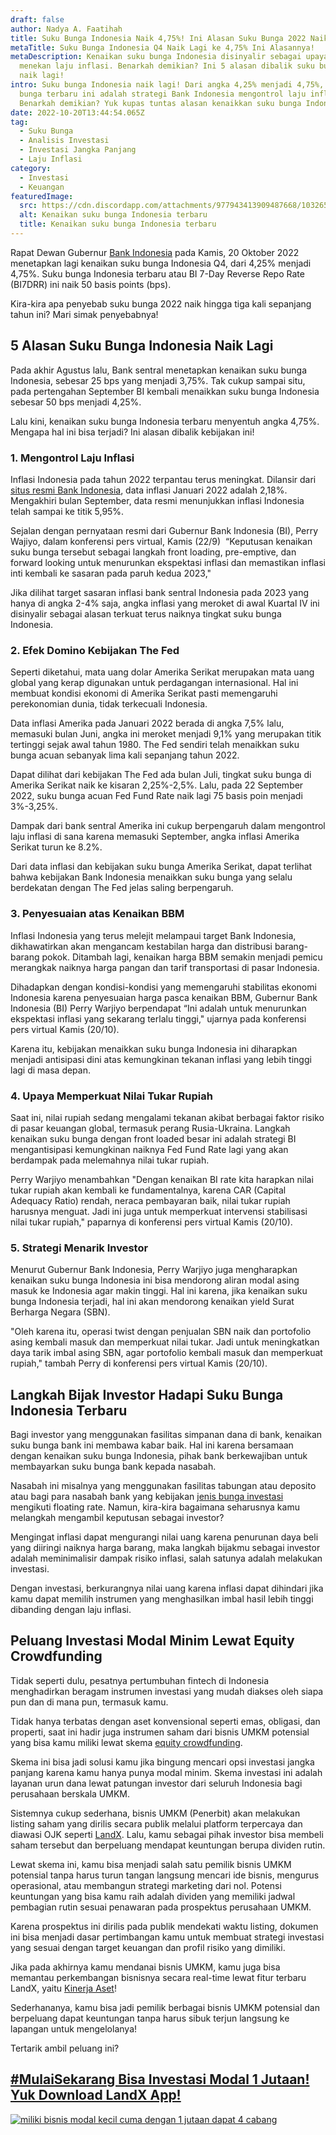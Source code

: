 ```yaml
---
draft: false
author: Nadya A. Faatihah
title: Suku Bunga Indonesia Naik 4,75%! Ini Alasan Suku Bunga 2022 Naik Lagi
metaTitle: Suku Bunga Indonesia Q4 Naik Lagi ke 4,75% Ini Alasannya!
metaDescription: Kenaikan suku bunga Indonesia disinyalir sebagai upaya BI
  menekan laju inflasi. Benarkah demikian? Ini 5 alasan dibalik suku bunga 2022
  naik lagi!
intro: Suku bunga Indonesia naik lagi! Dari angka 4,25% menjadi 4,75%, suku
  bunga terbaru ini adalah strategi Bank Indonesia mengontrol laju inflasi.
  Benarkah demikian? Yuk kupas tuntas alasan kenaikkan suku bunga Indonesia Q4!
date: 2022-10-20T13:44:54.065Z
tag:
  - Suku Bunga
  - Analisis Investasi
  - Investasi Jangka Panjang
  - Laju Inflasi
category:
  - Investasi
  - Keuangan
featuredImage:
  src: https://cdn.discordapp.com/attachments/977943413909487668/1032652659716534343/unknown.png
  alt: Kenaikan suku bunga Indonesia terbaru
  title: Kenaikan suku bunga Indonesia terbaru
---
```

<!--StartFragment-->

Rapat Dewan Gubernur [Bank Indonesia](https://www.tempo.co/tag/bank-indonesia) pada Kamis, 20 Oktober 2022 menetapkan lagi kenaikan suku bunga Indonesia Q4, dari 4,25% menjadi 4,75%. Suku bunga Indonesia terbaru atau BI 7-Day Reverse Repo Rate (BI7DRR) ini naik 50 basis points (bps).

Kira-kira apa penyebab suku bunga 2022 naik hingga tiga kali sepanjang tahun ini? Mari simak penyebabnya!

## 5 Alasan Suku Bunga Indonesia Naik Lagi

Pada akhir Agustus lalu, Bank sentral menetapkan kenaikan suku bunga Indonesia, sebesar 25 bps yang menjadi 3,75%. Tak cukup sampai situ, pada pertengahan September BI kembali menaikkan suku bunga Indonesia sebesar 50 bps menjadi 4,25%.

Lalu kini, kenaikan suku bunga Indonesia terbaru menyentuh angka 4,75%. Mengapa hal ini bisa terjadi? Ini alasan dibalik kebijakan ini!

### 1. Mengontrol Laju Inflasi

Inflasi Indonesia pada tahun 2022 terpantau terus meningkat. Dilansir dari [situs resmi Bank Indonesia](https://www.bi.go.id/id/statistik/indikator/data-inflasi.aspx), data inflasi Januari 2022 adalah 2,18%. Mengakhiri bulan September, data resmi menunjukkan inflasi Indonesia telah sampai ke titik 5,95%. 

Sejalan dengan pernyataan resmi dari Gubernur Bank Indonesia (BI), Perry Wajiyo, dalam konferensi pers virtual, Kamis (22/9)  “Keputusan kenaikan suku bunga tersebut sebagai langkah front loading, pre-emptive, dan forward looking untuk menurunkan ekspektasi inflasi dan memastikan inflasi inti kembali ke sasaran pada paruh kedua 2023,"

Jika dilihat target sasaran inflasi bank sentral Indonesia pada 2023 yang hanya di angka 2-4% saja, angka inflasi yang meroket di awal Kuartal IV ini disinyalir sebagai alasan terkuat terus naiknya tingkat suku bunga Indonesia.

### 2. Efek Domino Kebijakan The Fed

Seperti diketahui, mata uang dolar Amerika Serikat merupakan mata uang global yang kerap digunakan untuk perdagangan internasional. Hal ini membuat kondisi ekonomi di Amerika Serikat pasti memengaruhi perekonomian dunia, tidak terkecuali Indonesia.

Data inflasi Amerika pada Januari 2022 berada di angka 7,5% lalu, memasuki bulan Juni, angka ini meroket menjadi 9,1% yang merupakan titik tertinggi sejak awal tahun 1980. The Fed sendiri telah menaikkan suku bunga acuan sebanyak lima kali sepanjang tahun 2022. 

Dapat dilihat dari kebijakan The Fed ada bulan Juli, tingkat suku bunga di Amerika Serikat naik ke kisaran 2,25%-2,5%. Lalu, pada 22 September 2022, suku bunga acuan Fed Fund Rate naik lagi 75 basis poin menjadi 3%-3,25%.  

Dampak dari bank sentral Amerika ini cukup berpengaruh dalam mengontrol laju inflasi di sana karena memasuki September, angka inflasi Amerika Serikat turun ke 8.2%. 

Dari data inflasi dan kebijakan suku bunga Amerika Serikat, dapat terlihat bahwa kebijakan Bank Indonesia menaikkan suku bunga yang selalu berdekatan dengan The Fed jelas saling berpengaruh.

### 3. Penyesuaian atas Kenaikan BBM

Inflasi Indonesia yang terus melejit melampaui target Bank Indonesia, dikhawatirkan akan mengancam kestabilan harga dan distribusi barang-barang pokok. Ditambah lagi, kenaikan harga BBM semakin menjadi pemicu merangkak naiknya harga pangan dan tarif transportasi di pasar Indonesia.

Dihadapkan dengan kondisi-kondisi yang memengaruhi stabilitas ekonomi Indonesia karena penyesuaian harga pasca kenaikan BBM, Gubernur Bank Indonesia (BI) Perry Warjiyo berpendapat “Ini adalah untuk menurunkan ekspektasi inflasi yang sekarang terlalu tinggi," ujarnya pada konferensi pers virtual Kamis (20/10).

Karena itu, kebijakan menaikkan suku bunga Indonesia ini diharapkan menjadi antisipasi dini atas kemungkinan tekanan inflasi yang lebih tinggi lagi di masa depan.

### 4. Upaya Memperkuat Nilai Tukar Rupiah

Saat ini, nilai rupiah sedang mengalami tekanan akibat berbagai faktor risiko di pasar keuangan global, termasuk perang Rusia-Ukraina. Langkah kenaikan suku bunga dengan front loaded besar ini adalah strategi BI mengantisipasi kemungkinan naiknya Fed Fund Rate lagi yang akan berdampak pada melemahnya nilai tukar rupiah.

Perry Warjiyo menambahkan "Dengan kenaikan BI rate kita harapkan nilai tukar rupiah akan kembali ke fundamentalnya, karena CAR (Capital Adequacy Ratio) rendah, neraca pembayaran baik, nilai tukar rupiah harusnya menguat. Jadi ini juga untuk memperkuat intervensi stabilisasi nilai tukar rupiah," paparnya di konferensi pers virtual Kamis (20/10).

### 5. Strategi Menarik Investor

Menurut Gubernur Bank Indonesia, Perry Warjiyo juga mengharapkan kenaikan suku bunga Indonesia ini bisa mendorong aliran modal asing masuk ke Indonesia agar makin tinggi. Hal ini karena, jika kenaikan suku bunga Indonesia terjadi, hal ini akan mendorong kenaikan yield Surat Berharga Negara (SBN).

"Oleh karena itu, operasi twist dengan penjualan SBN naik dan portofolio asing kembali masuk dan memperkuat nilai tukar. Jadi untuk meningkatkan daya tarik imbal asing SBN, agar portofolio kembali masuk dan memperkuat rupiah," tambah Perry di konferensi pers virtual Kamis (20/10).

## Langkah Bijak Investor Hadapi Suku Bunga Indonesia Terbaru

Bagi investor yang menggunakan fasilitas simpanan dana di bank, kenaikan suku bunga bank ini membawa kabar baik. Hal ini karena bersamaan dengan kenaikan suku bunga Indonesia, pihak bank berkewajiban untuk membayarkan suku bunga bank kepada nasabah.

Nasabah ini misalnya yang menggunakan fasilitas tabungan atau deposito atau bagi para nasabah bank yang kebijakan [jenis bunga investasi](https://landx.id/blog/suku-bunga-bi-naik-ini-jenis-bunga-bank-dan-dampak-pada-kreditmu/) mengikuti floating rate. Namun, kira-kira bagaimana seharusnya kamu melangkah mengambil keputusan sebagai investor?

Mengingat inflasi dapat mengurangi nilai uang karena penurunan daya beli yang diiringi naiknya harga barang, maka langkah bijakmu sebagai investor adalah meminimalisir dampak risiko inflasi, salah satunya adalah melakukan investasi. 

Dengan investasi, berkurangnya nilai uang karena inflasi dapat dihindari jika kamu dapat memilih instrumen yang menghasilkan imbal hasil lebih tinggi dibanding dengan laju inflasi.

## Peluang Investasi Modal Minim Lewat Equity Crowdfunding

Tidak seperti dulu, pesatnya pertumbuhan fintech di Indonesia menghadirkan beragam instrumen investasi yang mudah diakses oleh siapa pun dan di mana pun, termasuk kamu. 

Tidak hanya terbatas dengan aset konvensional seperti emas, obligasi, dan properti, saat ini hadir juga instrumen saham dari bisnis UMKM potensial yang bisa kamu miliki lewat skema [equity crowdfunding](https://landx.id/). 

Skema ini bisa jadi solusi kamu jika bingung mencari opsi investasi jangka panjang karena kamu hanya punya modal minim. Skema investasi ini adalah layanan urun dana lewat patungan investor dari seluruh Indonesia bagi perusahaan berskala UMKM. 

Sistemnya cukup sederhana, bisnis UMKM (Penerbit) akan melakukan listing saham yang dirilis secara publik melalui platform terpercaya dan diawasi OJK seperti [LandX](https://landx.id/). Lalu, kamu sebagai pihak investor bisa membeli saham tersebut dan berpeluang mendapat keuntungan berupa dividen rutin.

Lewat skema ini, kamu bisa menjadi salah satu pemilik bisnis UMKM potensial tanpa harus turun tangan langsung mencari ide bisnis, mengurus operasional, atau membangun strategi marketing dari nol. Potensi keuntungan yang bisa kamu raih adalah dividen yang memiliki jadwal pembagian rutin sesuai penawaran pada prospektus perusahaan UMKM. 

Karena prospektus ini dirilis pada publik mendekati waktu listing, dokumen ini bisa menjadi dasar pertimbangan kamu untuk membuat strategi investasi yang sesuai dengan target keuangan dan profil risiko yang dimiliki.

Jika pada akhirnya kamu mendanai bisnis UMKM, kamu juga bisa memantau perkembangan bisnisnya secara real-time lewat fitur terbaru LandX, yaitu [Kinerja Aset](https://kinerja.landx.id/dl/da19fa)!

Sederhananya, kamu bisa jadi pemilik berbagai bisnis UMKM potensial dan berpeluang dapat keuntungan tanpa harus sibuk terjun langsung ke lapangan untuk mengelolanya! 

Tertarik ambil peluang ini?

## [\#MulaiSekarang Bisa Investasi Modal 1 Jutaan! Yuk Download LandX App!](https://app.landx.id/?utm_source=Organic+Page&utm_medium=Content+Blog&utm_campaign=BlogLandX&utm_id=Blog)

<!--StartFragment-->

[![miliki bisnis modal kecil cuma dengan 1 jutaan dapat 4 cabang ](https://accountgram-production.sfo2.cdn.digitaloceanspaces.com/landx_ghost/2021/11/jadi-owner-bisnis-hanya-1-jutaan-dengan-cuan-yang-sangat-menjanjikan.png)](https://app.landx.id/?utm_source=Organic+Page&utm_medium=Content+Blog&utm_campaign=BlogLandX&utm_id=Blog)

<!--EndFragment-->